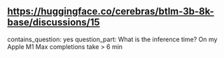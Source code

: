 ## https://huggingface.co/cerebras/btlm-3b-8k-base/discussions/15

contains_question: yes
question_part: What is the inference time? On my Apple M1 Max completions take > 6 min
